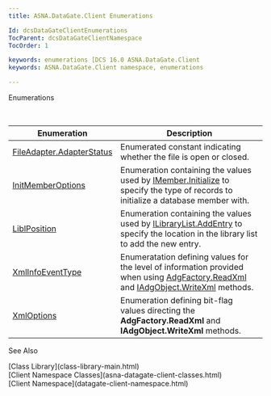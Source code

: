 ```yaml
---
title: ASNA.DataGate.Client Enumerations

Id: dcsDataGateClientEnumerations
TocParent: dcsDataGateClientNamespace
TocOrder: 1

keywords: enumerations [DCS 16.0 ASNA.DataGate.Client
keywords: ASNA.DataGate.Client namespace, enumerations

---
```


Enumerations

<br />



| Enumeration | Description |
| ---- | ---- |
| [FileAdapter.AdapterStatus](file-adapter-adapter-status-enumeration.html) | Enumerated constant indicating whether the file is open or closed. |
| [InitMemberOptions](init-member-options-enumeration.html) | Enumeration containing the values used by [ IMember.Initialize](imember-class-initialize-method.html) to specify the type of records to initialize a database member with. |
| [LiblPosition](lock-request-enumeration.html) | Enumeration containing the values used by [ ILibraryList.AddEntry](ilibrary-list-class-add-entry-method.html) to specify the location in the library list to add the new entry. |
| [XmlInfoEventType](xml-info-event-type-enumeration.html) | Enumeratation defining values for the level of information provided when using [AdgFactory.ReadXml](adg-factory-class-read-xml-method2.html) and [IAdgObject.WriteXml](dcsIAdgObjectClassWriteXmlMethod2.html) methods. |
| [XmlOptions](xml-options-enumeration.html) | Enumeration defining bit-flag values directing the **AdgFactory.ReadXml** and **IAdgObject.WriteXml** methods. |



See Also

<dl />
      [Class Library](class-library-main.html)
      <br />
      [Client Namespace Classes](asna-datagate-client-classes.html)
      <br />
      [Client Namespace](datagate-client-namespace.html)

